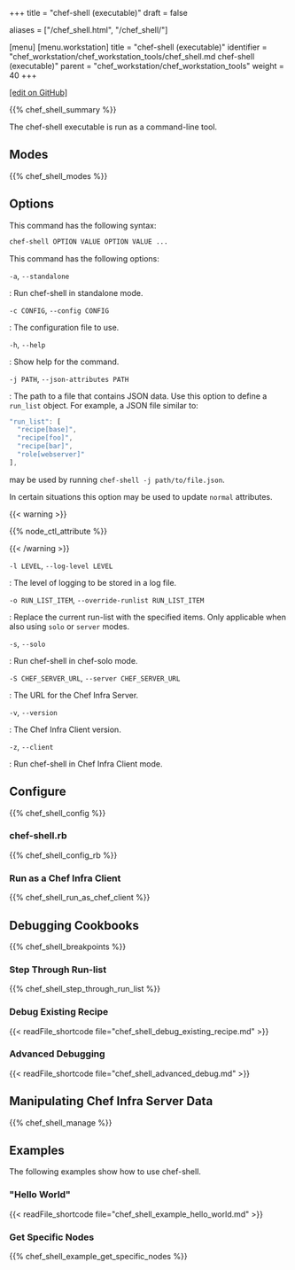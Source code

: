 +++
title = "chef-shell (executable)"
draft = false

aliases = ["/chef_shell.html", "/chef_shell/"]

[menu]
  [menu.workstation]
    title = "chef-shell (executable)"
    identifier = "chef_workstation/chef_workstation_tools/chef_shell.md chef-shell (executable)"
    parent = "chef_workstation/chef_workstation_tools"
    weight = 40
+++

[\[edit on GitHub\]](https://github.com/chef/chef-workstation/blob/master/docs-chef-io/content/workstation/ctl_chef_shell.md)

{{% chef_shell_summary %}}

The chef-shell executable is run as a command-line tool.

## Modes

{{% chef_shell_modes %}}

## Options

This command has the following syntax:

``` bash
chef-shell OPTION VALUE OPTION VALUE ...
```

This command has the following options:

`-a`, `--standalone`

: Run chef-shell in standalone mode.

`-c CONFIG`, `--config CONFIG`

: The configuration file to use.

`-h`, `--help`

: Show help for the command.

`-j PATH`, `--json-attributes PATH`

: The path to a file that contains JSON data. Use this option to define a `run_list` object. For example, a JSON file similar to:

  ``` javascript
  "run_list": [
    "recipe[base]",
    "recipe[foo]",
    "recipe[bar]",
    "role[webserver]"
  ],
  ```

  may be used by running `chef-shell -j path/to/file.json`.

  In certain situations this option may be used to update `normal` attributes.

  {{< warning >}}

  {{% node_ctl_attribute %}}

  {{< /warning >}}

`-l LEVEL`, `--log-level LEVEL`

: The level of logging to be stored in a log file.

`-o RUN_LIST_ITEM`, `--override-runlist RUN_LIST_ITEM`

: Replace the current run-list with the specified items. Only applicable when also using `solo` or `server` modes.

`-s`, `--solo`

: Run chef-shell in chef-solo mode.

`-S CHEF_SERVER_URL`, `--server CHEF_SERVER_URL`

: The URL for the Chef Infra Server.

`-v`, `--version`

: The Chef Infra Client version.

`-z`, `--client`

: Run chef-shell in Chef Infra Client mode.

## Configure

{{% chef_shell_config %}}

### chef-shell.rb

{{% chef_shell_config_rb %}}

### Run as a Chef Infra Client

{{% chef_shell_run_as_chef_client %}}

## Debugging Cookbooks

{{% chef_shell_breakpoints %}}

### Step Through Run-list

{{% chef_shell_step_through_run_list %}}

### Debug Existing Recipe

{{< readFile_shortcode file="chef_shell_debug_existing_recipe.md" >}}

### Advanced Debugging

{{< readFile_shortcode file="chef_shell_advanced_debug.md" >}}

## Manipulating Chef Infra Server Data

{{% chef_shell_manage %}}

## Examples

The following examples show how to use chef-shell.

### "Hello World"

{{< readFile_shortcode file="chef_shell_example_hello_world.md" >}}

### Get Specific Nodes

{{% chef_shell_example_get_specific_nodes %}}
